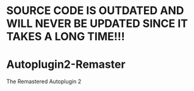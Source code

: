 # SOURCE CODE IS OUTDATED AND WILL NEVER BE UPDATED SINCE IT TAKES A LONG TIME!!!
# Autoplugin2-Remaster
The Remastered Autoplugin 2

